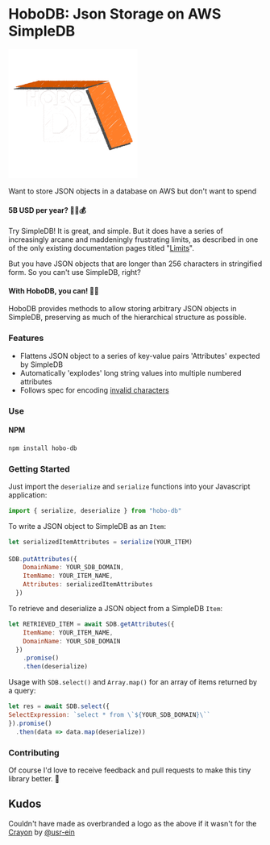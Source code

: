 # HoboDB: Json Storage on AWS SimpleDB

<img  src="docs/static/logo.gif" width="256px" alt="the logo (needs to be a logo, right?)"/>

Want to store JSON objects in a database on AWS but don't want to spend

#### **5B USD per year?** 🤯🫰💰

Try SimpleDB! It is great, and simple. But it does have a series of increasingly arcane and maddeningly frustrating limits, as described in one of the only existing documentation pages titled "[Limits](https://docs.aws.amazon.com/AmazonSimpleDB/latest/DeveloperGuide/concepts.html)". 

But you have JSON objects that are longer than 256 characters in stringified form. So you can't use SimpleDB, right? 

#### **With HoboDB, you can!** 🥰💖

HoboDB provides methods to allow storing arbitrary JSON objects in SimpleDB, preserving as much of the hierarchical structure as possible.

### Features

- Flattens JSON object to a series of key-value pairs 'Attributes' expected by SimpleDB
- Automatically 'explodes' long string values into multiple numbered attributes
- Follows spec for encoding [invalid characters](https://docs.aws.amazon.com/AmazonSimpleDB/latest/DeveloperGuide/InvalidCharacters.html)

### Use

#### NPM

```sh
npm install hobo-db
```

### Getting Started

Just import the `deserialize` and `serialize` functions into your Javascript application:

```js
import { serialize, deserialize } from "hobo-db"
```

To write a JSON object to SimpleDB as an `Item`:

```js
let serializedItemAttributes = serialize(YOUR_ITEM)

SDB.putAttributes({
    DomainName: YOUR_SDB_DOMAIN,
    ItemName: YOUR_ITEM_NAME,
    Attributes: serializedItemAttributes
  })
```

To retrieve and deserialize a JSON object from a SimpleDB `Item`:

```js
let RETRIEVED_ITEM = await SDB.getAttributes({
    ItemName: YOUR_ITEM_NAME,
    DomainName: YOUR_SDB_DOMAIN
  })
    .promise()
    .then(deserialize)
```

Usage with `SDB.select()` and `Array.map()` for an array of items returned by a query:

```js
let res = await SDB.select({
SelectExpression: `select * from \`${YOUR_SDB_DOMAIN}\``
}).promise()
  .then(data => data.map(deserialize))
```


### Contributing

Of course I'd love to receive feedback and pull requests to make this tiny library better. 💙

## Kudos

Couldn't have made as overbranded a logo as the above if it wasn't for the [Crayon](https://crayon.designstripe.com/) by [@usr-ein](https://github.com/usr-ein)